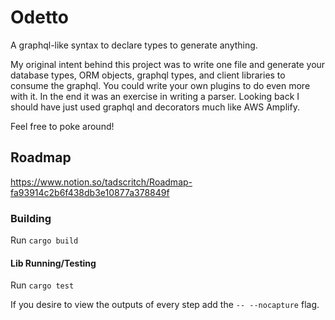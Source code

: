# Odetto

A graphql-like syntax to declare types to generate anything.

My original intent behind this project was to write one file and generate your database types, ORM objects, graphql types, and client libraries to consume the graphql. You could write your own plugins to do even more with it. In the end it was an exercise in writing a parser. Looking back I should have just used graphql and decorators much like AWS Amplify.

Feel free to poke around!

## Roadmap

https://www.notion.so/tadscritch/Roadmap-fa93914c2b6f438db3e10877a378849f

### Building

Run `cargo build`

#### Lib Running/Testing

Run `cargo test`

If you desire to view the outputs of every step add the `-- --nocapture` flag.
